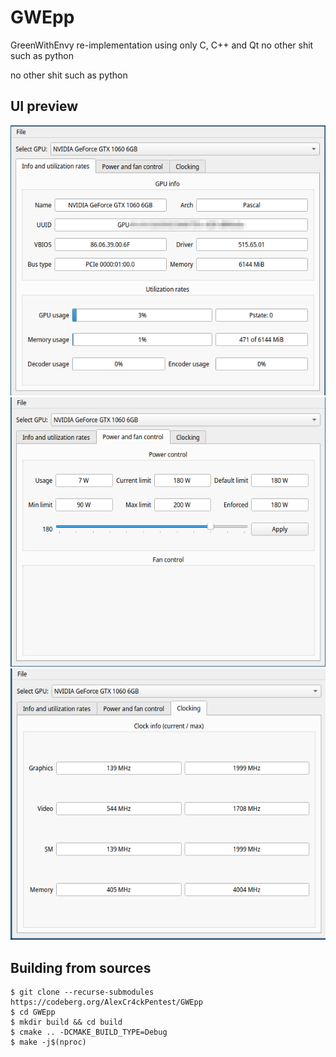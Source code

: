 # GWEpp
GreenWithEnvy re-implementation using only C, C++ and Qt
no other shit such as python

no other shit such as python

## UI preview
![UI 1](img/ui1.png)
![UI 2](img/ui2.png)
![UI 3](img/ui3.png)


## Building from sources
```
$ git clone --recurse-submodules https://codeberg.org/AlexCr4ckPentest/GWEpp
$ cd GWEpp
$ mkdir build && cd build
$ cmake .. -DCMAKE_BUILD_TYPE=Debug
$ make -j$(nproc)
```
